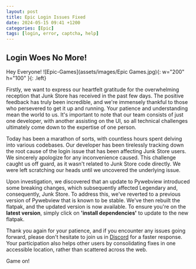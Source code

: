 ```yaml
---
layout: post
title: Epic Login Issues Fixed
date: 2024-05-15 09:41 +1200
categories: [Epic]
tags: [login, error, captcha, help]
---
```


## Login Woes No More!



Hey Everyone! ![Epic-Games](assets/images/Epic Games.jpg){: w="200" h="100" }{: .left}

Firstly, we want to express our heartfelt gratitude for the overwhelming reception that Junk Store has received in the past few days. The positive feedback has truly been incredible, and we're immensely thankful to those who persevered to get it up and running. Your patience and understanding mean the world to us. It's important to note that our team consists of just one developer, with another assisting on the UI, so all technical challenges ultimately come down to the expertise of one person.

Today has been a marathon of sorts, with countless hours spent delving into various codebases. Our developer has been tirelessly tracking down the root cause of the login issue that has been affecting Junk Store users. We sincerely apologize for any inconvenience caused. This challenge caught us off guard, as it wasn't related to Junk Store code directly. We were left scratching our heads until we uncovered the underlying issue.

Upon investigation, we discovered that an update to Pywebview introduced some breaking changes, which subsequently affected Legendary and, consequently, Junk Store. To address this, we've reverted to a previous version of Pywebview that is known to be stable. We've then rebuilt the flatpak, and the updated version is now available. To ensure you're on the **latest version**, simply click on **'install dependencies'** to update to the new flatpak.

Thank you again for your patience, and if you encounter any issues going forward, please don't hesitate to join us in [Discord](https://discord.gg/6mRUhR6Teh) for a faster response. Your participation also helps other users by consolidating fixes in one accessible location, rather than scattered across the web.

Game on!